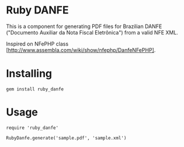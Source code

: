 Ruby DANFE
==========

This is a component for generating PDF files for Brazilian DANFE ("Documento
Auxiliar da Nota Fiscal Eletrônica") from a valid NFE XML. 

Inspired on NFePHP class [http://www.assembla.com/wiki/show/nfephp/DanfeNFePHP].

Installing
==========

    gem install ruby_danfe
    
Usage
=====

    require 'ruby_danfe'
    
    RubyDanfe.generate('sample.pdf', 'sample.xml')
    
    
